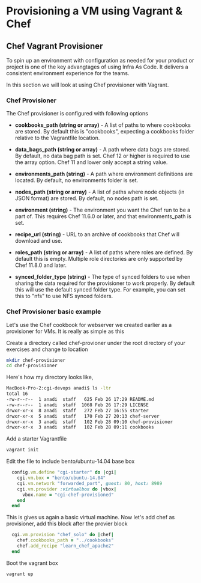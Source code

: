 # Provisioning a VM using Vagrant & Chef

## Chef Vagrant Provisioner

To spin up an environment with configuration as needed for your product or project is one of the key advangtages of using Infra As Code. It delivers a consistent environment experience for the teams. 

In this section we will look at using Chef provisioner with Vagrant.

### Chef Provisioner

The Chef provisioner is configured with following options

 * **cookbooks_path (string or array)** - A list of paths to where cookbooks are stored. By default this is "cookbooks", expecting a cookbooks folder relative to the Vagrantfile location.

 * **data_bags_path (string or array)** - A path where data bags are stored. By default, no data bag path is set. Chef 12 or higher is required to use the array option. Chef 11 and lower only accept a string value.

 * **environments_path (string)** - A path where environment definitions are located. By default, no environments folder is set.

 * **nodes_path (string or array)** - A list of paths where node objects (in JSON format) are stored. By default, no nodes path is set.

 * **environment (string)** - The environment you want the Chef run to be a part of. This requires Chef 11.6.0 or later, and that environments_path is set.

 * **recipe_url (string)** - URL to an archive of cookbooks that Chef will download and use.

 * **roles_path (string or array)** - A list of paths where roles are defined. By default this is empty. Multiple role directories are only supported by Chef 11.8.0 and later.

 * **synced_folder_type (string)** - The type of synced folders to use when sharing the data required for the provisioner to work properly. By default this will use the default synced folder type. For example, you can set this to "nfs" to use NFS synced folders.

 
### Chef Provisioner basic example

Let's use the Chef cookbook for webserver we created earlier as a provisioner for VMs. It is really as simple as this 

Create a directory called chef-provioner under the root directory of your exercises and change to location

```bash
mkdir chef-provisioner
cd chef-provisioner
```

Here's how my directory looks like, 

```bash
MacBook-Pro-2:cgi-devops anadi$ ls -ltr
total 16
-rw-r--r--  1 anadi  staff   625 Feb 26 17:29 README.md
-rw-r--r--  1 anadi  staff  1068 Feb 26 17:29 LICENSE
drwxr-xr-x  8 anadi  staff   272 Feb 27 16:55 starter
drwxr-xr-x  5 anadi  staff   170 Feb 27 20:13 chef-server
drwxr-xr-x  3 anadi  staff   102 Feb 28 09:10 chef-provisioner
drwxr-xr-x  3 anadi  staff   102 Feb 28 09:11 cookbooks
```

Add a starter Vagrantfile

```bash
vagrant init
```

Edit the file to include bento/ubuntu-14.04 base box

```ruby
  config.vm.define "cgi-starter" do |cgi|
    cgi.vm.box = "bento/ubuntu-14.04"
    cgi.vm.network "forwarded_port", guest: 80, host: 8989
    cgi.vm.provider :virtualbox do |vbox|
      vbox.name = "cgi-chef-provisioned"
    end
  end
```

This is gives us again a basic virtual machine. Now let's add chef as provisioner, add this block after the provier block 

```ruby
  cgi.vm.provision "chef_solo" do |chef|
    chef.cookbooks_path = "../cookbooks"
    chef.add_recipe "learn_chef_apache2"
  end
```

Boot the vagrant box

```bash
vagrant up
```
 
